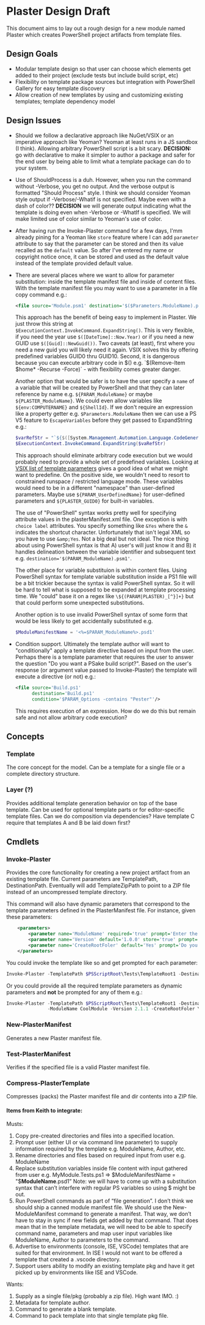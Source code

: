 # Plaster Design Draft

This document aims to lay out a rough design for a new module named Plaster which creates PowerShell project artifacts from template files.

## Design Goals

- Modular template design so that user can choose which elements get added to their project (exclude tests but include build script, etc)
- Flexibility on template package sources but integration with PowerShell Gallery for easy template discovery
- Allow creation of new templates by using and customizing existing templates; template dependency model

## Design Issues

- Should we follow a declarative approach like NuGet/VSIX or an imperative approach like Yeoman?
  Yeoman at least runs in a JS sandbox (I think).  Allowing arbitrary PowerShell script is a bit scary.
  **DECISION:** go with declarative to make it simpler to author a package and safer for the end user by being able
  to limit what a template package can do to your system.
- Use of ShouldProcess is a duh.  However, when you run the command without -Verbose, you get no output.  And the
  verbose output is formatted "Should Process" style.  I think we should consider Yeoman style output if -Verbose/-Whatif
  is not specified. Maybe even with a dash of color??  **DECISION** we will generate output indicating what the
  template is doing even when -Verbose or -WhatIf is specified.  We will make limited use of color similar to
  Yeoman's use of color.
- After having run the Invoke-Plaster command for a few days, I'mm already pining for a Yeoman like `store` feature
  where I can add `parameter` attribute to say that the parameter can be stored and then its value recalled as the
  `default` value.  So after I've entered my name or copyright notice once, it can be stored and used as the
  default value instead of the template provided default value.
- There are several places where we want to allow for parameter substitution: inside the template manifest file and inside of content files.
  With the template manifest file you may want to use a parameter in a file copy command e.g.:
  ```xml
  <file source='Module.psm1' destination='$($Parameters.ModuleName).psm1'/>
  ```
  This approach has the benefit of being easy to implement in Plaster.  We just throw this string at `$ExecutionContext.InvokeCommand.ExpandString()`.
  This is very flexible, if you need the year use `$([DateTime]::Now.Year)` or if you need a new GUID use `$([Guid]::NewGuid())`. Two caveats (at least), first
  where you need a new guid you will likely need it again.  VSIX solves this by offering predefined variables GUID0 thru GUID10.  Second, it is
  dangerous because you can execute arbitrary code in $() e.g. `$(Remove-Item $home\* -Recurse -Force)` - with flexibility comes greater danger.

  Another option that would be safer is to have the user specify a `name` of a variable that will be created by PowerShell and that they
  can later reference by name e.g. `${PARAM_ModuleName}` or maybe `${PLASTER_ModuleName}`.  We could even allow variables like `${env:COMPUTERNAME}`
  and `${ShellId}`.
  If we don't require an expression like a property getter e.g. `$Parameters.ModuleName` then we can use a PS V5
  feature to `EscapeVariables` before they get passed to ExpandString e.g.:
  ```powershell
  $varRefStr = "`${$([System.Management.Automation.Language.CodeGeneration]::EscapeVariableName($var))}"
  $ExecutionContext.InvokeCommand.ExpandString($vaRefStr)
  ```
  This approach should eliminate arbitrary code execution but we would probably need to provide a whole set of predefined variables.  Looking at
  [VSIX list of template parameters](https://msdn.microsoft.com/en-us/library/eehb4faa.aspx) gives a good idea of what we might want to predefine.
  On the positive side, we wouldn't need to resort to constrained runspace / restricted language mode.  These variables would need to be in a
  different "namespace" than user-defined parameters.  Maybe use `${PARAM_UserDefinedName}` for user-defined parameters and `${PLASTER_GUID0}`
  for built-in variables.

  The use of "PowerShell" syntax works pretty well for specifying attribute values in the plasterManifest.xml file.  One exception is with
  `choice label` attributes.  You specify something like `&Yes` where the `&` indicates the shortcut character.  Unfortunately that isn't
  legal XML so you have to use `&amp;Yes`.  Not a big deal but not ideal.  The nice thing about using PowerShell syntax is that A)
  user's will just know it and B) it handles delineation between the variable identifier and subsequent text e.g.
  `destination='$(PARAM_ModuleName).psm1'`.

  The other place for variable substituion is within content files.  Using PowerShell syntax for template variable substitution inside a PS1
  file will be a bit trickier because the syntax is valid PowerShell syntax.  So it will be hard to tell what is supposed to be expanded at
  template processing time.  We "could" base it on a regex like `\${(PARAM|PLASTER)_[^}]+}` but that could perform some unexpected substitutions.

  Another option is to use invalid PowerShell syntax of some form that would be less likely to get accidentally substituted e.g.
  ```powershell
  $ModuleManifestName = '<%=$PARAM_ModuleName%>.psd1'
  ```
- Condition support.  Ultimately the template author will want to "conditionally" apply a template directive based on input from the user.
  Perhaps there is a template parameter that requires the user to answer the question "Do you want a PSake build script?".  Based on the
  user's response (or argument value passed to Invoke-Plaster) the template will execute a directive (or not) e.g.:
  ```xml
  <file source='Build.ps1'
        destination='Build.ps1'
        condition='$PARAM_Options -contains "Pester"'/>
  ```
  This requires execution of an expression.  How do we do this but remain safe and not allow arbitrary code execution?

## Concepts

### Template

The core concept for the model.  Can be a template for a single file or a complete directory structure.

### Layer (?)

Provides additional template generation behavior on top of the base template.  Can be used for optional template parts or
for editor-specific template files.  Can we do composition via dependencies?  Have template C require that templates A and
B be laid down first?

## Cmdlets

### Invoke-Plaster

Provides the core functionality for creating a new project artifact from an existing template file.
Current parameters are TemplatePath, DestinationPath.  Eventually will add TemplateZipPath to point
to a ZIP file instead of an uncompressed template directory.

This command will also have dynamic parameters that correspond to the template parameters defined in
the PlasterManifest file.  For instance, given these parameters:
```xml
    <parameters>
        <parameter name='ModuleName' required='true' prompt='Enter the name of the module'/>
        <parameter name='Version' default='1.0.0' store='true' prompt='Enter the version number for the module'/>
        <parameter name='CreateRootFoler' default='Yes' prompt='Do you want to create the root folder for the project'/>
    </parameters>
```

You could invoke the template like so and get prompted for each parameter:

```PowerShell
Invoke-Plaster -TemplatePath $PSScriptRoot\Tests\TemplateRoot1 -DestinationPath $PSScriptRoot\Tests\Out
```

Or you could provide all the required template parameters as dynamic parameters and **not** be prompted
for any of them e.g.:

```PowerShell
Invoke-Plaster -TemplatePath $PSScriptRoot\Tests\TemplateRoot1 -DestinationPath $PSScriptRoot\Tests\Out `
               -ModuleName CoolModule -Version 2.1.1 -CreateRootFoler Yes
```

### New-PlasterManifest

Generates a new Plaster manifest file.

### Test-PlasterManifest

Verifies if the specified file is a valid Plaster manifest file.

### Compress-PlasterTemplate

Compresses (packs) the Plaster manifest file and dir contents into a ZIP file.

#### Items from Keith to integrate:

Musts:

1. Copy pre-created directories and files into a specified location.
2. Prompt user (either UI or via command line parameter) to supply information required by the template e.g. ModuleName, Author, etc.
3. Rename directories and files based on required input from user e.g. ModuleName
4. Replace substitution variables inside file content with input gathered from user e.g. MyModule.Tests.ps1 => $ModuleManifestName = "$__ModuleName__.psd1” Note: we will have to come up with a substitution syntax that can’t interfere with regular PS variables so using $ might be out.
5. Run PowerShell commands as part of “file generation”.  I don’t think we should ship a canned module manifest file.  We should use the New-ModuleManifest command to generate a manifest.  That way, we don’t have to stay in sync if new fields get added by that command.  That does mean that in the template metadata, we will need to be able to specify command name, parameters and map user input variables like ModuleName, Author to parameters to the command.
6. Advertise to environments (console, ISE, VSCode) templates that are suited for that environment.  In ISE I would not want to be offered a template that created a .vscode directory.
7. Support users ability to modify an existing template pkg and have it get picked up by environments like ISE and VSCode.

Wants:

1. Supply as a single file/pkg (probably a zip file).  High want IMO.  :)
2. Metadata for template author.
3. Command to generate a blank template.
4. Command to pack template into that single template pkg file.
